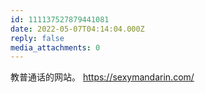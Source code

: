```yaml
---
id: 111137527879441081
date: 2022-05-07T04:14:04.000Z
reply: false
media_attachments: 0
---
```


教普通话的网站。 https://sexymandarin.com/ 


